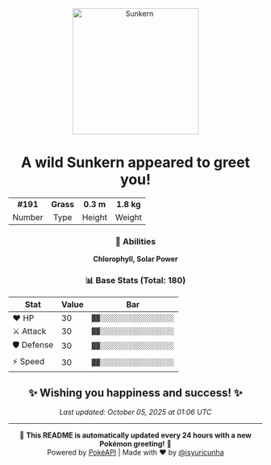 <div align="center">

<img src="https://raw.githubusercontent.com/PokeAPI/sprites/master/sprites/pokemon/191.png" width="250" height="250" alt="Sunkern">

# A wild **Sunkern** appeared to greet you!

<table>
<tr>
<td align="center"><strong>#191</strong></td>
<td align="center"><strong>Grass</strong></td>
<td align="center"><strong>0.3 m</strong></td>
<td align="center"><strong>1.8 kg</strong></td>
</tr>
<tr>
<td align="center">Number</td>
<td align="center">Type</td>
<td align="center">Height</td>
<td align="center">Weight</td>
</tr>
</table>

### 🎯 Abilities
**Chlorophyll, Solar Power**

### 📊 Base Stats (Total: 180)

| Stat | Value | Bar |
|------|-------|-----|
| ❤️ HP | 30 | `▓▓░░░░░░░░░░░░░░░░░░` |
| ⚔️ Attack | 30 | `▓▓░░░░░░░░░░░░░░░░░░` |
| 🛡️ Defense | 30 | `▓▓░░░░░░░░░░░░░░░░░░` |
| ⚡ Speed | 30 | `▓▓░░░░░░░░░░░░░░░░░░` |

## ✨ Wishing you happiness and success! ✨

*Last updated: October 05, 2025 at 01:06 UTC*

---

🌟 **This README is automatically updated every 24 hours with a new Pokémon greeting!** 🌟<br>
Powered by [PokéAPI](https://pokeapi.co/) | Made with ❤️ by [@isyuricunha](https://github.com/isyuricunha)

</div>